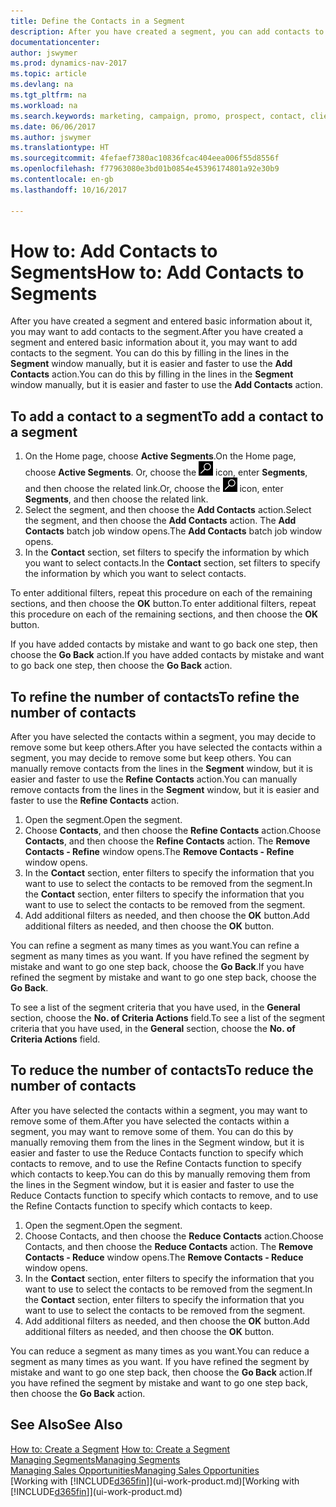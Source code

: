 ```yaml
---
title: Define the Contacts in a Segment
description: After you have created a segment, you can add contacts to the segment, for example, as part of a marketing campaign targeting particular customers or clients.
documentationcenter: 
author: jswymer
ms.prod: dynamics-nav-2017
ms.topic: article
ms.devlang: na
ms.tgt_pltfrm: na
ms.workload: na
ms.search.keywords: marketing, campaign, promo, prospect, contact, client, customer
ms.date: 06/06/2017
ms.author: jswymer
ms.translationtype: HT
ms.sourcegitcommit: 4fefaef7380ac10836fcac404eea006f55d8556f
ms.openlocfilehash: f77963080e3bd01b0854e45396174801a92e30b9
ms.contentlocale: en-gb
ms.lasthandoff: 10/16/2017

---
```

# <a name="how-to-add-contacts-to-segments"></a><span data-ttu-id="66145-103">How to: Add Contacts to Segments</span><span class="sxs-lookup"><span data-stu-id="66145-103">How to: Add Contacts to Segments</span></span>
<span data-ttu-id="66145-104">After you have created a segment and entered basic information about it, you may want to add contacts to the segment.</span><span class="sxs-lookup"><span data-stu-id="66145-104">After you have created a segment and entered basic information about it, you may want to add contacts to the segment.</span></span> <span data-ttu-id="66145-105">You can do this by filling in the lines in the **Segment** window manually, but it is easier and faster to use the **Add Contacts** action.</span><span class="sxs-lookup"><span data-stu-id="66145-105">You can do this by filling in the lines in the **Segment** window manually, but it is easier and faster to use the **Add Contacts** action.</span></span>

## <a name="to-add-a-contact-to-a-segment"></a><span data-ttu-id="66145-106">To add a contact to a segment</span><span class="sxs-lookup"><span data-stu-id="66145-106">To add a contact to a segment</span></span>
1. <span data-ttu-id="66145-107">On the Home page, choose **Active Segments**.</span><span class="sxs-lookup"><span data-stu-id="66145-107">On the Home page, choose **Active Segments**.</span></span> <span data-ttu-id="66145-108">Or, choose the ![Search for Page or Report](media/ui-search/search_small.png "Search for Page or Report icon") icon, enter **Segments**, and then choose the related link.</span><span class="sxs-lookup"><span data-stu-id="66145-108">Or, choose the ![Search for Page or Report](media/ui-search/search_small.png "Search for Page or Report icon") icon, enter **Segments**, and then choose the related link.</span></span>  
2. <span data-ttu-id="66145-109">Select the segment, and then choose the **Add Contacts** action.</span><span class="sxs-lookup"><span data-stu-id="66145-109">Select the segment, and then choose the **Add Contacts** action.</span></span> <span data-ttu-id="66145-110">The **Add Contacts** batch job window opens.</span><span class="sxs-lookup"><span data-stu-id="66145-110">The **Add Contacts** batch job window opens.</span></span>
3. <span data-ttu-id="66145-111">In the **Contact** section, set filters to specify the information by which you want to select contacts.</span><span class="sxs-lookup"><span data-stu-id="66145-111">In the **Contact** section, set filters to specify the information by which you want to select contacts.</span></span>

<span data-ttu-id="66145-112">To enter additional filters, repeat this procedure on each of the remaining sections, and then choose the **OK** button.</span><span class="sxs-lookup"><span data-stu-id="66145-112">To enter additional filters, repeat this procedure on each of the remaining sections, and then choose the **OK** button.</span></span>

<span data-ttu-id="66145-113">If you have added contacts by mistake and want to go back one step, then choose the **Go Back** action.</span><span class="sxs-lookup"><span data-stu-id="66145-113">If you have added contacts by mistake and want to go back one step, then choose the **Go Back** action.</span></span>

## <a name="to-refine-the-number-of-contacts"></a><span data-ttu-id="66145-114">To refine the number of contacts</span><span class="sxs-lookup"><span data-stu-id="66145-114">To refine the number of contacts</span></span>
<span data-ttu-id="66145-115">After you have selected the contacts within a segment, you may decide to remove some but keep others.</span><span class="sxs-lookup"><span data-stu-id="66145-115">After you have selected the contacts within a segment, you may decide to remove some but keep others.</span></span> <span data-ttu-id="66145-116">You can manually remove contacts from the lines in the **Segment** window, but it is easier and faster to use the **Refine Contacts** action.</span><span class="sxs-lookup"><span data-stu-id="66145-116">You can manually remove contacts from the lines in the **Segment** window, but it is easier and faster to use the **Refine Contacts** action.</span></span>

1. <span data-ttu-id="66145-117">Open the segment.</span><span class="sxs-lookup"><span data-stu-id="66145-117">Open the segment.</span></span>
2. <span data-ttu-id="66145-118">Choose **Contacts**, and then choose the **Refine Contacts** action.</span><span class="sxs-lookup"><span data-stu-id="66145-118">Choose **Contacts**, and then choose the **Refine Contacts** action.</span></span> <span data-ttu-id="66145-119">The **Remove Contacts - Refine** window opens.</span><span class="sxs-lookup"><span data-stu-id="66145-119">The **Remove Contacts - Refine** window opens.</span></span>
3. <span data-ttu-id="66145-120">In the **Contact** section, enter filters to specify the information that you want to use to select the contacts to be removed from the segment.</span><span class="sxs-lookup"><span data-stu-id="66145-120">In the **Contact** section, enter filters to specify the information that you want to use to select the contacts to be removed from the segment.</span></span>
4. <span data-ttu-id="66145-121">Add additional filters as needed, and then choose the **OK** button.</span><span class="sxs-lookup"><span data-stu-id="66145-121">Add additional filters as needed, and then choose the **OK** button.</span></span>

<span data-ttu-id="66145-122">You can refine a segment as many times as you want.</span><span class="sxs-lookup"><span data-stu-id="66145-122">You can refine a segment as many times as you want.</span></span> <span data-ttu-id="66145-123">If you have refined the segment by mistake and want to go one step back, choose the **Go Back**.</span><span class="sxs-lookup"><span data-stu-id="66145-123">If you have refined the segment by mistake and want to go one step back, choose the **Go Back**.</span></span>

<span data-ttu-id="66145-124">To see a list of the segment criteria that you have used, in the **General** section, choose the **No. of Criteria Actions** field.</span><span class="sxs-lookup"><span data-stu-id="66145-124">To see a list of the segment criteria that you have used, in the **General** section, choose the **No. of Criteria Actions** field.</span></span>

## <a name="to-reduce-the-number-of-contacts"></a><span data-ttu-id="66145-125">To reduce the number of contacts</span><span class="sxs-lookup"><span data-stu-id="66145-125">To reduce the number of contacts</span></span>
<span data-ttu-id="66145-126">After you have selected the contacts within a segment, you may want to remove some of them.</span><span class="sxs-lookup"><span data-stu-id="66145-126">After you have selected the contacts within a segment, you may want to remove some of them.</span></span> <span data-ttu-id="66145-127">You can do this by manually removing them from the lines in the Segment window, but it is easier and faster to use the Reduce Contacts function to specify which contacts to remove, and to use the Refine Contacts function to specify which contacts to keep.</span><span class="sxs-lookup"><span data-stu-id="66145-127">You can do this by manually removing them from the lines in the Segment window, but it is easier and faster to use the Reduce Contacts function to specify which contacts to remove, and to use the Refine Contacts function to specify which contacts to keep.</span></span>

1. <span data-ttu-id="66145-128">Open the segment.</span><span class="sxs-lookup"><span data-stu-id="66145-128">Open the segment.</span></span>
2. <span data-ttu-id="66145-129">Choose Contacts, and then choose the **Reduce Contacts** action.</span><span class="sxs-lookup"><span data-stu-id="66145-129">Choose Contacts, and then choose the **Reduce Contacts** action.</span></span> <span data-ttu-id="66145-130">The **Remove Contacts - Reduce** window opens.</span><span class="sxs-lookup"><span data-stu-id="66145-130">The **Remove Contacts - Reduce** window opens.</span></span>
3. <span data-ttu-id="66145-131">In the **Contact** section, enter filters to specify the information that you want to use to select the contacts to be removed from the segment.</span><span class="sxs-lookup"><span data-stu-id="66145-131">In the **Contact** section, enter filters to specify the information that you want to use to select the contacts to be removed from the segment.</span></span>
4. <span data-ttu-id="66145-132">Add additional filters as needed, and then choose the **OK** button.</span><span class="sxs-lookup"><span data-stu-id="66145-132">Add additional filters as needed, and then choose the **OK** button.</span></span>

<span data-ttu-id="66145-133">You can reduce a segment as many times as you want.</span><span class="sxs-lookup"><span data-stu-id="66145-133">You can reduce a segment as many times as you want.</span></span> <span data-ttu-id="66145-134">If you have refined the segment by mistake and want to go one step back, then choose the **Go Back** action.</span><span class="sxs-lookup"><span data-stu-id="66145-134">If you have refined the segment by mistake and want to go one step back, then choose the **Go Back** action.</span></span>

## <a name="see-also"></a><span data-ttu-id="66145-135">See Also</span><span class="sxs-lookup"><span data-stu-id="66145-135">See Also</span></span>
<span data-ttu-id="66145-136">[How to: Create a Segment](marketing-how-create-segment.md) </span><span class="sxs-lookup"><span data-stu-id="66145-136">[How to: Create a Segment](marketing-how-create-segment.md) </span></span>  
[<span data-ttu-id="66145-137">Managing Segments</span><span class="sxs-lookup"><span data-stu-id="66145-137">Managing Segments</span></span>](marketing-segments.md)  
[<span data-ttu-id="66145-138">Managing Sales Opportunities</span><span class="sxs-lookup"><span data-stu-id="66145-138">Managing Sales Opportunities</span></span>](marketing-manage-sales-opportunities.md)  
<span data-ttu-id="66145-139">[Working with [!INCLUDE[d365fin](includes/d365fin_md.md)]](ui-work-product.md)</span><span class="sxs-lookup"><span data-stu-id="66145-139">[Working with [!INCLUDE[d365fin](includes/d365fin_md.md)]](ui-work-product.md)</span></span>  

